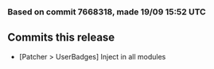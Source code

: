 ### Based on commit 7668318, made 19/09 15:52 UTC
## Commits this release
  - [Patcher > UserBadges] Inject in all modules